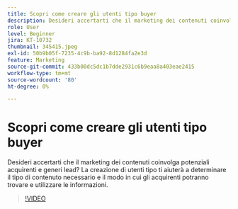 ```yaml
---
title: Scopri come creare gli utenti tipo buyer
description: Desideri accertarti che il marketing dei contenuti coinvolga potenziali acquirenti e generi lead? La creazione di utenti tipo ti aiuterà a determinare il tipo di contenuto necessario e il modo in cui gli acquirenti potranno trovare e utilizzare le informazioni.
role: User
level: Beginner
jira: KT-10732
thumbnail: 345415.jpeg
exl-id: 50b9b05f-7235-4c9b-ba92-8d1284fa2e3d
feature: Marketing
source-git-commit: 433b00dc5dc1b7dde2931c6b9eaa8a403eae2415
workflow-type: tm+mt
source-wordcount: '80'
ht-degree: 0%

---
```


# Scopri come creare gli utenti tipo buyer

Desideri accertarti che il marketing dei contenuti coinvolga potenziali acquirenti e generi lead? La creazione di utenti tipo ti aiuterà a determinare il tipo di contenuto necessario e il modo in cui gli acquirenti potranno trovare e utilizzare le informazioni.

>[!VIDEO](https://video.tv.adobe.com/v/345415/?quality=12&learn=on)
